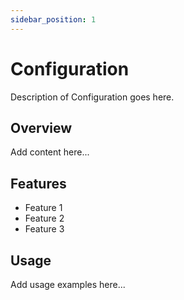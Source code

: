 ```yaml
---
sidebar_position: 1
---
```


# Configuration

Description of Configuration goes here.

## Overview

Add content here...

## Features

- Feature 1
- Feature 2
- Feature 3

## Usage

Add usage examples here...
